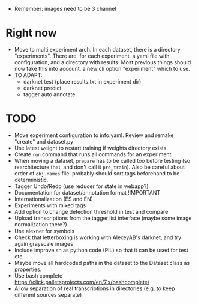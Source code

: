 - Remember: images need to be 3 channel

# Right now

- Move to multi experiment arch. In each dataset, there is a directory
    "experiments". There are, for each experiment, a yaml file with
    configuration, and a directory with results. Most previous things should now
    take this into account, a new cli option "experiment" which to use.
- TO ADAPT:
    * darknet test (place results.txt in experiment dir)
    * darknet predict
    * tagger auto annotate

# TODO

- Move experiment configuration to info.yaml. Review and remake "create" and
    dataset.py
- Use latest weight to restart training if weights directory exists. 
- Create `run` command that runs all commands for an experiment
- When moving a dataset, `prepare` has to be called too before testing (so
    rearchitecture that, and don't call it `pre_train`). Also be careful about
    order of `obj.names` file. probably should sort tags beforehand to be
    deterministic.
- Tagger Undo/Redo (use reducer for state in webapp?)
- Documentation for dataset/annotation format !IMPORTANT
- Internationalization (ES and EN)
- Experiments with mixed tags
- Add option to change detection threshold in test and compare
- Upload transcriptions from the tagger list interface (maybe some image
    normalization there?)
- Use alexnet for symbols
- Check that letterboxing is working with AlexeyAB's darknet, and try again
  grayscale images
- Include improve.sh as python code (PIL) so that it can be used for test etc.
- Maybe move all hardcoded paths in the dataset to the Dataset class as properties.
- Use bash complete https://click.palletsprojects.com/en/7.x/bashcomplete/
- Allow separation of real transcriptions in directories (e.g. to keep different
    sources separate)
